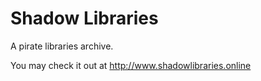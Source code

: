 Shadow Libraries
=========

A pirate libraries archive.

You may check it out at http://www.shadowlibraries.online
